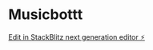 # Musicbottt

[Edit in StackBlitz next generation editor ⚡️](https://stackblitz.com/~/github.com/crimessss/Musicbottt)